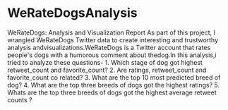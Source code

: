 # WeRateDogsAnalysis

WeRateDogs: Analysis and Visualization Report
As part of this project, I wrangled WeRateDogs Twitter data to create interesting and trustworthy analysis andvisualizations.WeRateDogs is a Twitter account that rates people's dogs with a humorous comment about thedog.In this analysis,i tried to analyze these questions-
1.
Which stage of dog got highest retweet_count and favorite_count?
2.
Are ratings, retweet_count and favorite_count co related?
3.
What are the top 10 most predicted breed of dog?
4.
What are the top three breeds of dogs got the highest ratings?
5.
Whats are the top three breeds of dogs got the highest average retweet counts ?
